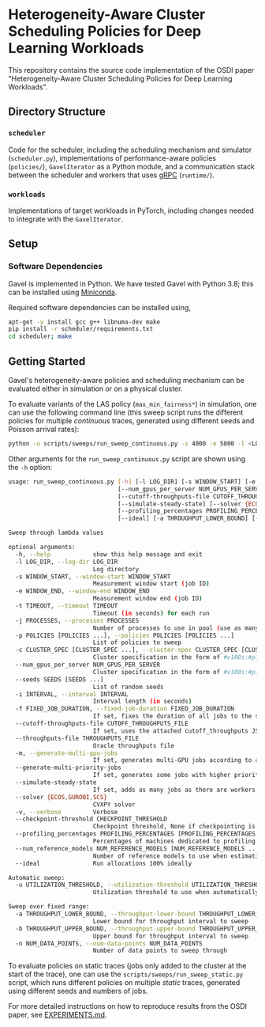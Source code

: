 # Heterogeneity-Aware Cluster Scheduling Policies for Deep Learning Workloads

This repository contains the source code implementation of the OSDI paper
"Heterogeneity-Aware Cluster Scheduling Policies for Deep Learning Workloads".

## Directory Structure

### `scheduler`
Code for the scheduler, including the scheduling mechanism and simulator
(`scheduler.py`), implementations of performance-aware policies (`policies/`),
`GavelIterator` as a Python module, and a communication stack between the scheduler
and workers that uses [gRPC](https://grpc.io/) (`runtime/`).

### `workloads`
Implementations of target workloads in PyTorch, including changes needed to
integrate with the `GavelIterator`.


## Setup

### Software Dependencies

Gavel is implemented in Python. We have tested Gavel with Python 3.8; this can
be installed using [Miniconda](https://docs.conda.io/en/latest/miniconda.html).

Required software dependencies can be installed using,

```bash
apt-get -y install gcc g++ libnuma-dev make
pip install -r scheduler/requirements.txt
cd scheduler; make
```


## Getting Started

Gavel's heterogeneity-aware policies and scheduling mechanism can be evaluated
either in simulation or on a physical cluster.

To evaluate variants of the LAS policy (`max_min_fairness*`) in
simulation, one can use the following command line (this sweep script runs
the different policies for multiple _continuous_ traces, generated using
different seeds and Poisson arrival rates):

```bash
python -u scripts/sweeps/run_sweep_continuous.py -s 4000 -e 5000 -l <LOG_DIRECTORY> -j <NUM_CORES> -p max_min_fairness max_min_fairness_perf --seeds <LIST OF SEEDS> -c 36:36:36 -a 0.0 -b 1.0 -n <NUM THROUGHPUTS>
```

Other arguments for the `run_sweep_continuous.py` script are
shown using the `-h` option:

```bash
usage: run_sweep_continuous.py [-h] [-l LOG_DIR] [-s WINDOW_START] [-e WINDOW_END] [-t TIMEOUT] [-j PROCESSES] [-p POLICIES [POLICIES ...]] [-c CLUSTER_SPEC [CLUSTER_SPEC ...]]
                               [--num_gpus_per_server NUM_GPUS_PER_SERVER] [--seeds SEEDS [SEEDS ...]] [-i INTERVAL] [-f FIXED_JOB_DURATION]
                               [--cutoff-throughputs-file CUTOFF_THROUGHPUTS_FILE] [--throughputs-file THROUGHPUTS_FILE] [-m] [--generate-multi-priority-jobs]
                               [--simulate-steady-state] [--solver {ECOS,GUROBI,SCS}] [-v] [--checkpoint-threshold CHECKPOINT_THRESHOLD]
                               [--profiling_percentages PROFILING_PERCENTAGES [PROFILING_PERCENTAGES ...]] [--num_reference_models NUM_REFERENCE_MODELS [NUM_REFERENCE_MODELS ...]]
                               [--ideal] [-a THROUGHPUT_LOWER_BOUND] [-b THROUGHPUT_UPPER_BOUND] [-n NUM_DATA_POINTS] [-u UTILIZATION_THRESHOLD]

Sweep through lambda values

optional arguments:
  -h, --help            show this help message and exit
  -l LOG_DIR, --log-dir LOG_DIR
                        Log directory
  -s WINDOW_START, --window-start WINDOW_START
                        Measurement window start (job ID)
  -e WINDOW_END, --window-end WINDOW_END
                        Measurement window end (job ID)
  -t TIMEOUT, --timeout TIMEOUT
                        Timeout (in seconds) for each run
  -j PROCESSES, --processes PROCESSES
                        Number of processes to use in pool (use as many as available if not specified)
  -p POLICIES [POLICIES ...], --policies POLICIES [POLICIES ...]
                        List of policies to sweep
  -c CLUSTER_SPEC [CLUSTER_SPEC ...], --cluster-spec CLUSTER_SPEC [CLUSTER_SPEC ...]
                        Cluster specification in the form of #v100s:#p100s:#k80s
  --num_gpus_per_server NUM_GPUS_PER_SERVER
                        Cluster specification in the form of #v100s:#p100s:#k80s
  --seeds SEEDS [SEEDS ...]
                        List of random seeds
  -i INTERVAL, --interval INTERVAL
                        Interval length (in seconds)
  -f FIXED_JOB_DURATION, --fixed-job-duration FIXED_JOB_DURATION
                        If set, fixes the duration of all jobs to the specified value (in seconds)
  --cutoff-throughputs-file CUTOFF_THROUGHPUTS_FILE
                        If set, uses the attached cutoff_throughputs JSON file in sweep to limit args run
  --throughputs-file THROUGHPUTS_FILE
                        Oracle throughputs file
  -m, --generate-multi-gpu-jobs
                        If set, generates multi-GPU jobs according to a pre-defined distribution
  --generate-multi-priority-jobs
                        If set, generates some jobs with higher priority
  --simulate-steady-state
                        If set, adds as many jobs as there are workers before beginning the simulation.
  --solver {ECOS,GUROBI,SCS}
                        CVXPY solver
  -v, --verbose         Verbose
  --checkpoint-threshold CHECKPOINT_THRESHOLD
                        Checkpoint threshold, None if checkpointing is disabled. Checkpoint is created after this job ID is added.
  --profiling_percentages PROFILING_PERCENTAGES [PROFILING_PERCENTAGES ...]
                        Percentages of machines dedicated to profiling co-located job pairs
  --num_reference_models NUM_REFERENCE_MODELS [NUM_REFERENCE_MODELS ...]
                        Number of reference models to use when estimating throughputs
  --ideal               Run allocations 100% ideally

Automatic sweep:
  -u UTILIZATION_THRESHOLD, --utilization-threshold UTILIZATION_THRESHOLD
                        Utilization threshold to use when automatically sweeping lambdas

Sweep over fixed range:
  -a THROUGHPUT_LOWER_BOUND, --throughput-lower-bound THROUGHPUT_LOWER_BOUND
                        Lower bound for throughput interval to sweep
  -b THROUGHPUT_UPPER_BOUND, --throughput-upper-bound THROUGHPUT_UPPER_BOUND
                        Upper bound for throughput interval to sweep
  -n NUM_DATA_POINTS, --num-data-points NUM_DATA_POINTS
                        Number of data points to sweep through
```

To evaluate policies on static traces (jobs only added to the cluster at the start
of the trace), one can use the `scripts/sweeps/run_sweep_static.py` script, which
runs different policies on multiple _static_ traces, generated using different
seeds and numbers of jobs.

For more detailed instructions on how to reproduce results from the OSDI paper,
see [EXPERIMENTS.md](EXPERIMENTS.md).
